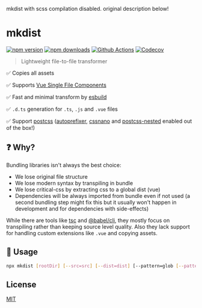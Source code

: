 mkdist with scss compilation disabled. original description below!

# mkdist

[![npm version][npm-version-src]][npm-version-href]
[![npm downloads][npm-downloads-src]][npm-downloads-href]
[![Github Actions][github-actions-src]][github-actions-href]
[![Codecov][codecov-src]][codecov-href]

<!-- ![...](.github/banner.svg) -->

> Lightweight file-to-file transformer

✅ Copies all assets

✅ Supports [Vue Single File Components](https://vuejs.org/v2/guide/single-file-components.html)

✅ Fast and minimal transform by [esbuild](https://github.com/evanw/esbuild)

✅ `.d.ts` generation for `.ts`, `.js` and `.vue` files

✅ Support [postcss](https://postcss.org/) ([autoprefixer](https://github.com/postcss/autoprefixer), [cssnano](https://cssnano.co/) and [postcss-nested](https://www.npmjs.com/package/postcss-nested) enabled out of the box!)

## ❓ Why?

Bundling libraries isn't always the best choice:

- We lose original file structure
- We lose modern syntax by transpiling in bundle
- We lose critical-css by extracting css to a global dist (vue)
- Dependencies will be always imported from bundle even if not used (a second bundling step might fix this but it usually won't happen in development and for dependencies with side-effects)

While there are tools like [tsc](https://www.typescriptlang.org/docs/handbook/compiler-options.html) and [@babel/cli](https://babeljs.io/docs/en/babel-cli), they mostly focus on transpiling rather than keeping source level quality. Also they lack support for handling custom extensions like `.vue` and copying assets.

## 🚀 Usage

```bash
npx mkdist [rootDir] [--src=src] [--dist=dist] [--pattern=glob [--pattern=more-glob]] [--format=cjs|esm] [-d|--declaration] [--ext=mjs|js|ts]
```

## License

[MIT](./LICENSE)

<!-- Badges -->

[npm-version-src]: https://img.shields.io/npm/v/mkdist?style=flat-square
[npm-version-href]: https://npmjs.com/package/mkdist
[npm-downloads-src]: https://img.shields.io/npm/dm/mkdist?style=flat-square
[npm-downloads-href]: https://npmjs.com/package/mkdist
[github-actions-src]: https://img.shields.io/github/actions/workflow/status/unjs/mkdist/ci.yml?branch=main&style=flat-square
[github-actions-href]: https://github.com/unjs/mkdist/actions?query=workflow%3Aci
[codecov-src]: https://img.shields.io/codecov/c/gh/unjs/mkdist/main?style=flat-square
[codecov-href]: https://codecov.io/gh/unjs/mkdist
